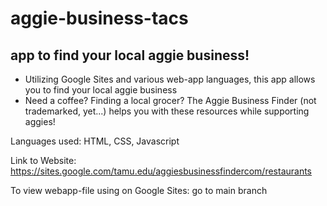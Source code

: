 # aggie-business-tacs

## app to find your local aggie business!

- Utilizing Google Sites and various web-app languages, this app allows you to find your local aggie business
- Need a coffee? Finding a local grocer? The Aggie Business Finder (not trademarked, yet...) helps you with these resources while supporting aggies!

Languages used: HTML, CSS, Javascript

Link to Website: https://sites.google.com/tamu.edu/aggiesbusinessfindercom/restaurants

To view webapp-file using on Google Sites: go to main branch
